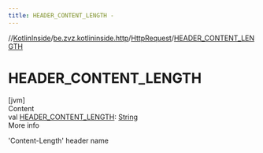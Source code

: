 ```yaml
---
title: HEADER_CONTENT_LENGTH -
---
```

//[KotlinInside](../../index.md)/[be.zvz.kotlininside.http](../index.md)/[HttpRequest](index.md)/[HEADER_CONTENT_LENGTH](-h-e-a-d-e-r_-c-o-n-t-e-n-t_-l-e-n-g-t-h.md)



# HEADER_CONTENT_LENGTH  
[jvm]  
Content  
val [HEADER_CONTENT_LENGTH](-h-e-a-d-e-r_-c-o-n-t-e-n-t_-l-e-n-g-t-h.md): [String](https://docs.oracle.com/javase/7/docs/api/java/lang/String.html)  
More info  


'Content-Length' header name

  



